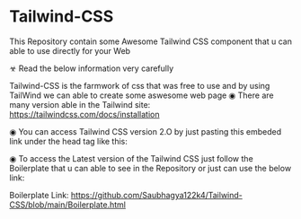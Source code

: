 # Tailwind-CSS
This Repository contain some Awesome Tailwind CSS component that u can able to use directly for your Web 

☣ Read the below information very carefully

Tailwind-CSS is the farmwork of css that was free to use and by using TailWind we can able to create some aswesome web page 
◉ There are many version able in the 
Tailwind site: https://tailwindcss.com/docs/installation

◉ You can access Tailwind CSS version 2.O by just pasting this embeded link under the head tag like this:

<!DOCTYPE html>
<html lang="en">
<head>
    <meta charset="UTF-8">
    <meta http-equiv="X-UA-Compatible" content="IE=edge">
    <meta name="viewport" content="width=device-width, initial-scale=1.0">
    <link href="https://unpkg.com/tailwindcss@^2/dist/tailwind.min.css" rel="stylesheet"> <!--  Just appy this link to access the Tailwind CSS -->
    <title>Nav1</title>
</head>
<body class="bg-gray-900">
    
</body>
</html>

◉ To access the Latest version of the Tailwind CSS just follow the Boilerplate that u can able to see in the Repository or just can use the below link:

Boilerplate Link: https://github.com/Saubhagya122k4/Tailwind-CSS/blob/main/Boilerplate.html
